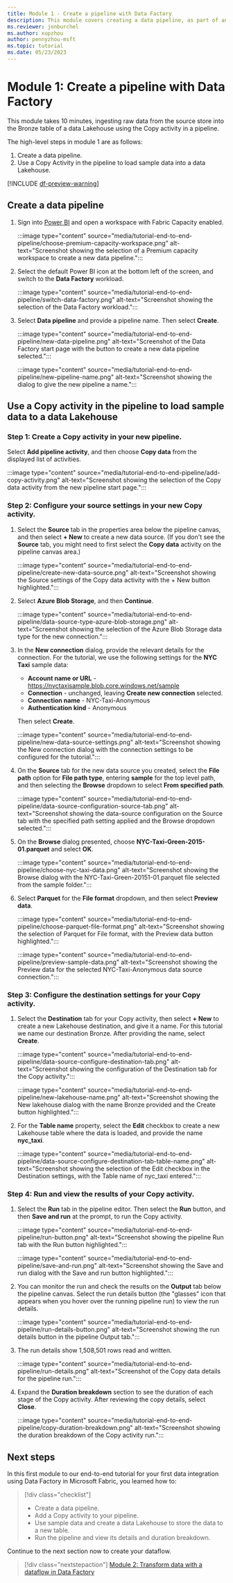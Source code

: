 ```yaml
---
title: Module 1 - Create a pipeline with Data Factory
description: This module covers creating a data pipeline, as part of an end-to-end data integration tutorial to complete a full data integration scenario with Data Factory in Microsoft Fabric within an hour.
ms.reviewer: jonburchel
ms.author: xupzhou
author: pennyzhou-msft
ms.topic: tutorial
ms.date: 05/23/2023
---
```


# Module 1: Create a pipeline with Data Factory

This module takes 10 minutes, ingesting raw data from the source store into the Bronze table of a data Lakehouse using the Copy activity in a pipeline.

The high-level steps in module 1 are as follows:

1. Create a data pipeline.
1. Use a Copy Activity in the pipeline to load sample data into a data Lakehouse.

[!INCLUDE [df-preview-warning](includes/data-factory-preview-warning.md)]

## Create a data pipeline

1. Sign into [Power BI](https://app.powerbi.com) and open a workspace with Fabric Capacity enabled.

   :::image type="content" source="media/tutorial-end-to-end-pipeline/choose-premium-capacity-workspace.png" alt-text="Screenshot showing the selection of a Premium capacity workspace to create a new data pipeline.":::


1. Select the default Power BI icon at the bottom left of the screen, and switch to the **Data Factory** workload.

   :::image type="content" source="media/tutorial-end-to-end-pipeline/switch-data-factory.png" alt-text="Screenshot showing the selection of the Data Factory workload.":::

1. Select **Data pipeline** and provide a pipeline name. Then select **Create**.

   :::image type="content" source="media/tutorial-end-to-end-pipeline/new-data-pipeline.png" alt-text="Screenshot of the Data Factory start page with the button to create a new data pipeline selected.":::

   :::image type="content" source="media/tutorial-end-to-end-pipeline/new-pipeline-name.png" alt-text="Screenshot showing the dialog to give the new pipeline a name.":::

## Use a Copy activity in the pipeline to load sample data to a data Lakehouse

### Step 1: Create a Copy activity in your new pipeline. 

Select **Add pipeline activity**, and then choose **Copy data** from the displayed list of activities.

:::image type="content" source="media/tutorial-end-to-end-pipeline/add-copy-activity.png" alt-text="Screenshot showing the selection of the Copy data activity from the new pipeline start page.":::

### Step 2: Configure your source settings in your new Copy activity.

1. Select the **Source** tab in the properties area below the pipeline canvas, and then select **+ New** to create a new data source. (If you don't see the **Source** tab, you might need to first select the **Copy data** activity on the pipeline canvas area.)

   :::image type="content" source="media/tutorial-end-to-end-pipeline/create-new-data-source.png" alt-text="Screenshot showing the Source settings of the Copy data activity with the + New button highlighted.":::

1. Select **Azure Blob Storage**, and then **Continue**.

   :::image type="content" source="media/tutorial-end-to-end-pipeline/data-source-type-azure-blob-storage.png" alt-text="Screenshot showing the selection of the Azure Blob Storage data type for the new connection.":::

1. In the **New connection** dialog, provide the relevant details for the connection. For the tutorial, we use the following settings for the **NYC Taxi** sample data:

   - **Account name or URL** - https://nyctaxisample.blob.core.windows.net/sample
   - **Connection** - unchanged, leaving **Create new connection** selected.
   - **Connection name** - NYC-Taxi-Anonymous
   - **Authentication kind** - Anonymous
   
   Then select **Create**.

   :::image type="content" source="media/tutorial-end-to-end-pipeline/new-data-source-settings.png" alt-text="Screenshot showing the New connection dialog with the connection settings to be configured for the tutorial.":::

1. On the **Source** tab for the new data source you created, select the **File path** option for **File path type**, entering **sample** for the top level path, and then selecting the **Browse** dropdown to select **From specified path**.

   :::image type="content" source="media/tutorial-end-to-end-pipeline/data-source-configuration-source-tab.png" alt-text="Screenshot showing the data-source configuration on the Source tab with the specified path setting applied and the Browse dropdown selected.":::

1. On the **Browse** dialog presented, choose **NYC-Taxi-Green-2015-01.parquet** and select **OK**.

   :::image type="content" source="media/tutorial-end-to-end-pipeline/choose-nyc-taxi-data.png" alt-text="Screenshot showing the Browse dialog with the NYC-Taxi-Green-20151-01.parquet file selected from the sample folder.":::

1. Select **Parquet** for the **File format** dropdown, and then select **Preview data**.

   :::image type="content" source="media/tutorial-end-to-end-pipeline/choose-parquet-file-format.png" alt-text="Screenshot showing the selection of Parquet for File format, with the Preview data button highlighted.":::

   :::image type="content" source="media/tutorial-end-to-end-pipeline/preview-sample-data.png" alt-text="Screenshot showing the Preview data for the selected NYC-Taxi-Anonymous data source connection.":::

### Step 3: Configure the destination settings for your Copy activity.

1. Select the **Destination** tab for your Copy activity, then select **+ New** to create a new Lakehouse destination, and give it a name. For this tutorial we name our destination Bronze. After providing the name, select **Create**.

   :::image type="content" source="media/tutorial-end-to-end-pipeline/data-source-configure-destination-tab.png" alt-text="Screenshot showing the configuration of the Destination tab for the Copy activity.":::

   :::image type="content" source="media/tutorial-end-to-end-pipeline/new-lakehouse-name.png" alt-text="Screenshot showing the New lakehouse dialog with the name Bronze provided and the Create button highlighted.":::

1. For the **Table name** property, select the **Edit** checkbox to create a new Lakehouse table where the data is loaded, and provide the name **nyc_taxi**.

   :::image type="content" source="media/tutorial-end-to-end-pipeline/data-source-configure-destination-tab-table-name.png" alt-text="Screenshot showing the selection of the Edit checkbox in the Destination settings, with the Table name of nyc_taxi entered.":::

### Step 4: Run and view the results of your Copy activity.

1. Select the **Run** tab in the pipeline editor. Then select the **Run** button, and then **Save and run** at the prompt, to run the Copy activity.

   :::image type="content" source="media/tutorial-end-to-end-pipeline/run-button.png" alt-text="Screenshot showing the pipeline Run tab with the Run button highlighted.":::

   :::image type="content" source="media/tutorial-end-to-end-pipeline/save-and-run.png" alt-text="Screenshot showing the Save and run dialog with the Save and run button highlighted.":::

1. You can monitor the run and check the results on the **Output** tab below the pipeline canvas. Select the run details button (the "glasses" icon that appears when you hover over the running pipeline run) to view the run details.

   :::image type="content" source="media/tutorial-end-to-end-pipeline/run-details-button.png" alt-text="Screenshot showing the run details button in the pipeline Output tab.":::

1. The run details show 1,508,501 rows read and written.

   :::image type="content" source="media/tutorial-end-to-end-pipeline/run-details.png" alt-text="Screenshot of the Copy data details for the pipeline run.":::

1. Expand the **Duration breakdown** section to see the duration of each stage of the Copy activity. After reviewing the copy details, select **Close**.

   :::image type="content" source="media/tutorial-end-to-end-pipeline/copy-duration-breakdown.png" alt-text="Screenshot showing the duration breakdown of the Copy activity run.":::

## Next steps

In this first module to our end-to-end tutorial for your first data integration using Data Factory in Microsoft Fabric, you learned how to:

> [!div class="checklist"]
> - Create a data pipeline.
> - Add a Copy activity to your pipeline.
> - Use sample data and create a data Lakehouse to store the data to a new table.
> - Run the pipeline and view its details and duration breakdown.

Continue to the next section now to create your dataflow.

> [!div class="nextstepaction"]
> [Module 2: Transform data with a dataflow in Data Factory](tutorial-end-to-end-dataflow.md)
